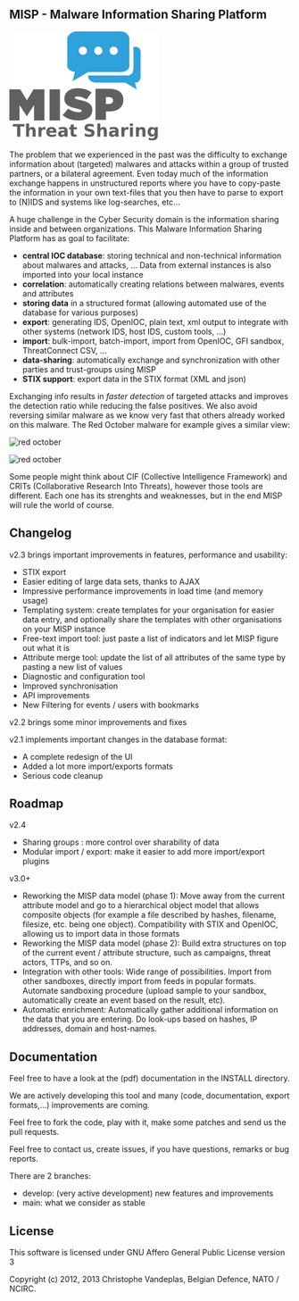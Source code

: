 MISP - Malware Information Sharing Platform
-------------------------------------------

![logo](./INSTALL/logos/misp-logo.png?raw=true "MISP")

The problem that we experienced in the past was the difficulty to exchange information about (targeted) malwares and attacks within a group of trusted partners, or a bilateral agreement.
Even today much of the information exchange happens in unstructured reports where you have to copy-paste the information in your own text-files that you then have to parse to export to (N)IDS and systems like log-searches, etc...

A huge challenge in the Cyber Security domain is the information sharing inside and between organizations.
This Malware Information Sharing Platform has as goal to facilitate:
- **central IOC database**: storing technical and non-technical information about malwares and attacks, ... Data from external instances is also imported into your local instance
- **correlation**: automatically creating relations between malwares, events and attributes
- **storing data** in a structured format (allowing automated use of the database for various purposes)
- **export**: generating IDS, OpenIOC, plain text, xml output to integrate with other systems (network IDS, host IDS, custom tools, …)
- **import**: bulk-import, batch-import, import from OpenIOC, GFI sandbox, ThreatConnect CSV, ...
- **data-sharing**: automatically exchange and synchronization with other parties and trust-groups using MISP
- **STIX support**: export data in the STIX format (XML and json)

Exchanging info results in *faster detection* of targeted attacks and improves the detection ratio while reducing the false positives. We also avoid reversing similar malware as we know very fast that others already worked on this malware.
The Red October malware for example gives a similar view:

![red october](http://3.bp.blogspot.com/-B3h0xbX7RjI/Uftvmq05rHI/AAAAAAAAApo/I0OEYOAFUI4/s1600/red-oct-1.jpg)

![red october](http://1.bp.blogspot.com/-LnMVhq4Rpyk/UftvmguodBI/AAAAAAAAAps/e22fomGL2MU/s1600/red-oct-2.jpg)


Some people might think about CIF (Collective Intelligence Framework) and CRITs (Collaborative Research Into Threats), however those tools are different. Each one has its strenghts and weaknesses, but in the end MISP will rule the world of course.

Changelog
---------
v2.3 brings important improvements in features, performance and usability:
- STIX export
- Easier editing of large data sets, thanks to AJAX
- Impressive performance improvements in load time (and memory usage)
- Templating system: create templates for your organisation for easier data entry, and optionally share the templates with other organisations on your MISP instance
- Free-text import tool: just paste a list of indicators and let MISP figure out what it is
- Attribute merge tool: update the list of all attributes of the same type by pasting a new list of values 
- Diagnostic and configuration tool
- Improved synchronisation
- API improvements
- New Filtering for events / users with bookmarks
 
v2.2 brings some minor improvements and fixes

v2.1 implements important changes in the database format:
- A complete redesign of the UI
- Added a lot more import/exports formats
- Serious code cleanup

Roadmap
-------
v2.4
- Sharing groups : more control over sharability of data
- Modular import / export: make it easier to add more import/export plugins

v3.0+
- Reworking the MISP data model (phase 1): Move away from the current attribute model and go to a hierarchical object model that allows composite objects (for example a file described by hashes, filename, filesize, etc. being one object). Compatibility with STIX and OpenIOC, allowing us to import data in those formats
- Reworking the MISP data model (phase 2): Build extra structures on top of the current event / attribute structure, such as campaigns, threat actors, TTPs, and so on.
- Integration with other tools: Wide range of possibilities. Import from other sandboxes, directly import from feeds in popular formats. Automate sandboxing procedure (upload sample to your sandbox, automatically create an event based on the result, etc). 
- Automatic enrichment: Automatically gather additional information on the data that you are entering. Do look-ups based on hashes, IP addresses, domain and host-names.



Documentation
-------------
Feel free to have a look at the (pdf) documentation in the INSTALL directory.

We are actively developing this tool and many (code, documentation, export formats,...) improvements are coming.

Feel free to fork the code, play with it, make some patches and send us the pull requests.

Feel free to contact us, create issues, if you have questions, remarks or bug reports.

There are 2 branches:
- develop: (very active development) new features and improvements
- main: what we consider as stable

License
-------

This software is licensed under GNU Affero General Public License version 3

Copyright (c) 2012, 2013 Christophe Vandeplas, Belgian Defence, NATO / NCIRC.
